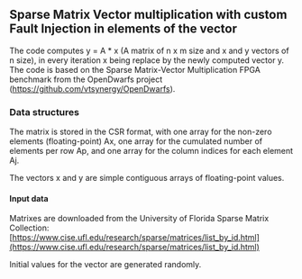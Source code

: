 ## Sparse Matrix Vector multiplication with custom Fault Injection in elements of the vector

The code computes y = A * x (A matrix of n x m size and x and y vectors of n size), in every iteration x being replace by the newly computed vector y. The code is based on the Sparse Matrix-Vector Multiplication FPGA benchmark from the OpenDwarfs project (https://github.com/vtsynergy/OpenDwarfs).

### Data structures

The matrix is stored in the CSR format, with one array for the non-zero elements (floating-point) Ax, one array for the cumulated number of elements per row Ap, and one array for the column indices for each element Aj.

The vectors x and y are simple contiguous arrays of floating-point values.

#### Input data

Matrixes are downloaded from the University of Florida Sparse Matrix Collection:
[https://www.cise.ufl.edu/research/sparse/matrices/list_by_id.html](https://www.cise.ufl.edu/research/sparse/matrices/list_by_id.html)

Initial values for the vector are generated randomly.
